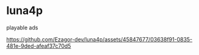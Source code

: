 # luna4p
playable ads




https://github.com/Ezagor-dev/luna4p/assets/45847677/03638f91-0835-481e-9ded-afeaf37c70d5


